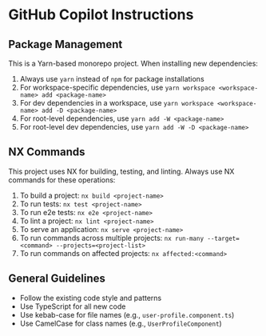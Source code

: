 # GitHub Copilot Instructions

## Package Management

This is a Yarn-based monorepo project. When installing new dependencies:

1. Always use `yarn` instead of `npm` for package installations
2. For workspace-specific dependencies, use `yarn workspace <workspace-name> add <package-name>`
3. For dev dependencies in a workspace, use `yarn workspace <workspace-name> add -D <package-name>`
4. For root-level dependencies, use `yarn add -W <package-name>`
5. For root-level dev dependencies, use `yarn add -W -D <package-name>`

## NX Commands

This project uses NX for building, testing, and linting. Always use NX commands for these operations:

1. To build a project: `nx build <project-name>`
2. To run tests: `nx test <project-name>`
3. To run e2e tests: `nx e2e <project-name>`
4. To lint a project: `nx lint <project-name>`
5. To serve an application: `nx serve <project-name>`
6. To run commands across multiple projects: `nx run-many --target=<command> --projects=<project-list>`
7. To run commands on affected projects: `nx affected:<command>`

## General Guidelines

- Follow the existing code style and patterns
- Use TypeScript for all new code
- Use kebab-case for file names (e.g., `user-profile.component.ts`)
- Use CamelCase for class names (e.g., `UserProfileComponent`)
